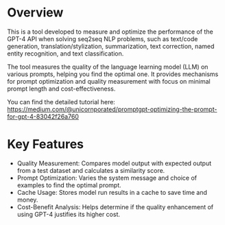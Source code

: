 # Overview
This is a tool developed to measure and optimize the performance of the GPT-4 API when solving seq2seq NLP problems, such as text/code generation, translation/stylization, summarization, text correction, named entity recognition, and text classification.

The tool measures the quality of the language learning model (LLM) on various prompts, helping you find the optimal one. It provides mechanisms for prompt optimization and quality measurement with focus on minimal prompt length and cost-effectiveness.

You can find the detailed tutorial here: https://medium.com/@unicornporated/promptgpt-optimizing-the-prompt-for-gpt-4-83042f26a760


# Key Features
- Quality Measurement: Compares model output with expected output from a test dataset and calculates a similarity score.
- Prompt Optimization: Varies the system message and choice of examples to find the optimal prompt.
- Cache Usage: Stores model run results in a cache to save time and money.
- Cost-Benefit Analysis: Helps determine if the quality enhancement of using GPT-4 justifies its higher cost.